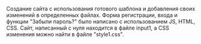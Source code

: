 Создание сайта с использования готового шаблона и добавления своих изменений в определенных файлах.
Форма регистрации, входа и функции "Забыли пароль?" было написано с использованием JS, HTML, CSS.
Сайт, написанный с нуля находится в файле input1, а CSS изменения можно найти в файле "style1.css".
